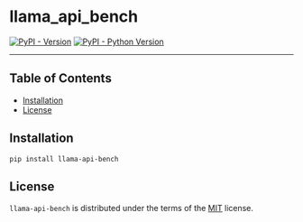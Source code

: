 # llama_api_bench

[![PyPI - Version](https://img.shields.io/pypi/v/llama-api-bench.svg)](https://pypi.org/project/llama-api-bench)
[![PyPI - Python Version](https://img.shields.io/pypi/pyversions/llama-api-bench.svg)](https://pypi.org/project/llama-api-bench)

-----

## Table of Contents

- [Installation](#installation)
- [License](#license)

## Installation

```console
pip install llama-api-bench
```

## License

`llama-api-bench` is distributed under the terms of the [MIT](https://spdx.org/licenses/MIT.html) license.
